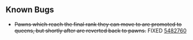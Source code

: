 ## Known Bugs
- ~~Pawns which reach the final rank they can move to are promoted to queens, but shortly after are reverted back to pawns.~~ FIXED [5482760](https://github.com/uis-se-capstone-fall2021-2/chess/commit/54827605ef11c31e18fe6355043ef07b8c4d1283)